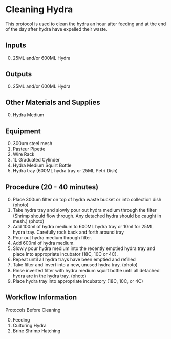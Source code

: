Cleaning Hydra
===

This protocol is used to clean the hydra an hour after feeding and at the end of the day after hydra have expelled their waste.

Inputs
---
0. 25ML and/or 600ML Hydra

Outputs
---
0. 25ML and/or 600ML Hydra

Other Materials and Supplies
---
0. Hydra Medium 

Equipment
---
0. 300um steel mesh
0. Pasteur Pipette
0. Wire Rack
0. 1L Graduated Cylinder
0. Hydra Medium Squirt Bottle
0. Hydra tray (600ML hydra tray or 25ML Petri Dish)

Procedure (20 - 40 minutes)
---
0. Place 300um filter on top of hydra waste bucket or into collection dish (photo)
0. Take hydra tray and slowly pour out hydra medium through the filter (Shrimp should flow through. Any detached hydra should be caught in mesh.) (photo)
0. Add 100ml of hydra medium to 600ML hydra tray or 10ml for 25ML hydra tray. Carefully rock back and forth around tray
0. Pour out hydra medium through filter.
0. Add 600ml of hydra medium.
0. Slowly pour hydra medium into the recently emptied hydra tray and place into appropriate incubator (18C, 10C or 4C).
0. Repeat until all hydra trays have been emptied and refilled
0. Take filter and invert into a new, unused hydra tray. (photo)
0. Rinse inverted filter with hydra medium squirt bottle until all detached hydra are in the hydra tray. (photo)
0. Place hydra tray into appropriate incubatory (18C, 10C, or 4C)

Workflow Information
---

Protocols Before Cleaning

0. Feeding
0. Culturing Hydra
0. Brine Shrimp Hatching
